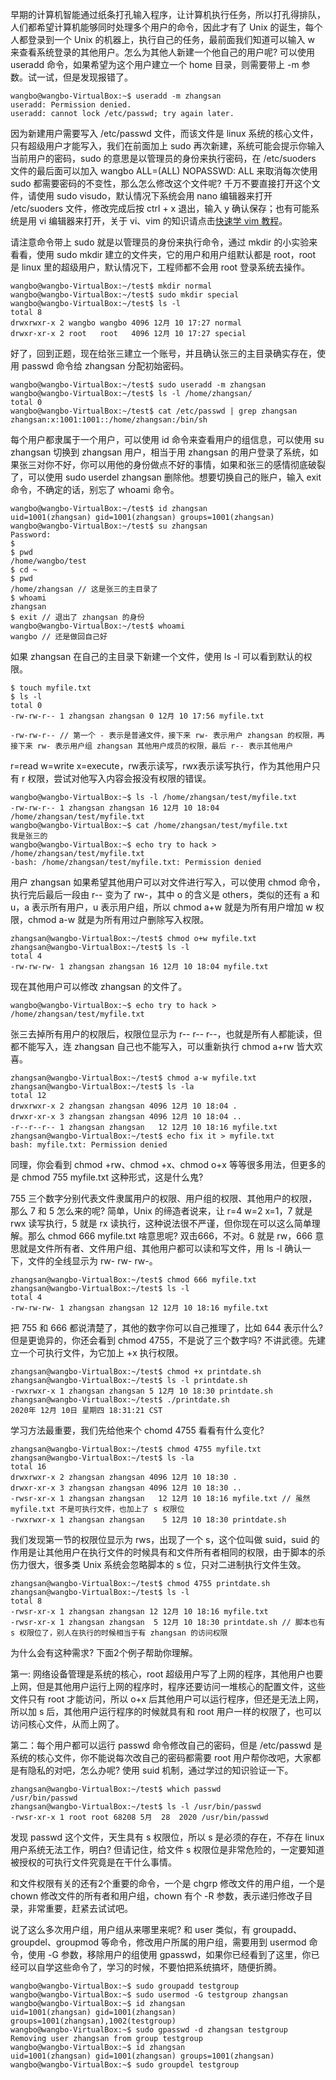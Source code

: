 早期的计算机智能通过纸条打孔输入程序，让计算机执行任务，所以打孔得排队，人们都希望计算机能够同时处理多个用户的命令，因此才有了 Unix 的诞生，每个人都登录到一个 Unix 的机器上，执行自己的任务，最前面我们知道可以输入 w 来查看系统登录的其他用户。怎么为其他人新建一个他自己的用户呢? 可以使用 useradd 命令，如果希望为这个用户建立一个 home 目录，则需要带上 -m 参数。试一试，但是发现报错了。

```
wangbo@wangbo-VirtualBox:~$ useradd -m zhangsan
useradd: Permission denied.
useradd: cannot lock /etc/passwd; try again later.
```

因为新建用户需要写入 /etc/passwd 文件，而该文件是 linux 系统的核心文件，只有超级用户才能写入，我们在前面加上 sudo 再次新建，系统可能会提示你输入当前用户的密码，sudo 的意思是以管理员的身份来执行密码，在 /etc/suoders 文件的最后面可以加入 wangbo ALL=(ALL) NOPASSWD: ALL 来取消每次使用 sudo 都需要密码的不变性，那么怎么修改这个文件呢? 千万不要直接打开这个文件，请使用  sudo visudo，默认情况下系统会用 nano 编辑器来打开 /etc/suoders 文件，修改完成后按 ctrl + x 退出，输入 y 确认保存；也有可能系统是用 vi 编辑器来打开，关于 vi、vim 的知识请点击[快速学 vim 教程](http://www.develop-developer.com/topics/tbSWMYeRubuDotbvn)。

请注意命令带上 sudo 就是以管理员的身份来执行命令，通过 mkdir 的小实验来看看，使用 sudo mkdir 建立的文件夹，它的用户和用户组默认都是 root，root 是 linux 里的超级用户，默认情况下，工程师都不会用 root 登录系统去操作。

```
wangbo@wangbo-VirtualBox:~/test$ mkdir normal
wangbo@wangbo-VirtualBox:~/test$ sudo mkdir special
wangbo@wangbo-VirtualBox:~/test$ ls -l
total 8
drwxrwxr-x 2 wangbo wangbo 4096 12月 10 17:27 normal
drwxr-xr-x 2 root   root   4096 12月 10 17:27 special
```

好了，回到正题，现在给张三建立一个账号，并且确认张三的主目录确实存在，使用 passwd 命令给 zhangsan 分配初始密码。

```
wangbo@wangbo-VirtualBox:~/test$ sudo useradd -m zhangsan
wangbo@wangbo-VirtualBox:~/test$ ls -l /home/zhangsan/
total 0
wangbo@wangbo-VirtualBox:~/test$ cat /etc/passwd | grep zhangsan
zhangsan:x:1001:1001::/home/zhangsan:/bin/sh
```

每个用户都隶属于一个用户，可以使用 id 命令来查看用户的组信息，可以使用 su zhangsan 切换到 zhangsan 用户，相当于用 zhangsan 的用户登录了系统，如果张三对你不好，你可以用他的身份做点不好的事情，如果和张三的感情彻底破裂了，可以使用 sudo userdel zhangsan 删除他。想要切换自己的账户，输入 exit 命令，不确定的话，别忘了 whoami 命令。

```
wangbo@wangbo-VirtualBox:~/test$ id zhangsan
uid=1001(zhangsan) gid=1001(zhangsan) groups=1001(zhangsan) 
wangbo@wangbo-VirtualBox:~/test$ su zhangsan
Password:
$
$ pwd
/home/wangbo/test
$ cd ~
$ pwd
/home/zhangsan // 这是张三的主目录了
$ whoami
zhangsan
$ exit // 退出了 zhangsan 的身份
wangbo@wangbo-VirtualBox:~/test$ whoami
wangbo // 还是做回自己好
```

如果 zhangsan 在自己的主目录下新建一个文件，使用 ls -l 可以看到默认的权限。

```
$ touch myfile.txt
$ ls -l
total 0
-rw-rw-r-- 1 zhangsan zhangsan 0 12月 10 17:56 myfile.txt
```

```
-rw-rw-r-- // 第一个 - 表示是普通文件，接下来 rw- 表示用户 zhangsan 的权限，再接下来 rw- 表示用户组 zhangsan 其他用户成员的权限，最后 r-- 表示其他用户
```

r=read w=write x=execute，rw表示读写，rwx表示读写执行，作为其他用户只有 r 权限，尝试对他写入内容会报没有权限的错误。

```
wangbo@wangbo-VirtualBox:~$ ls -l /home/zhangsan/test/myfile.txt
-rw-rw-r-- 1 zhangsan zhangsan 16 12月 10 18:04 /home/zhangsan/test/myfile.txt
wangbo@wangbo-VirtualBox:~$ cat /home/zhangsan/test/myfile.txt
我是张三的
wangbo@wangbo-VirtualBox:~$ echo try to hack > /home/zhangsan/test/myfile.txt
-bash: /home/zhangsan/test/myfile.txt: Permission denied
```

用户 zhangsan 如果希望其他用户可以对文件进行写入，可以使用 chmod 命令，执行完后最后一段由 r-- 变为了 rw-，其中 o 的含义是 others，类似的还有 a 和 u，a 表示所有用户，u 表示用户组，所以 chmod a+w 就是为所有用户增加 w 权限，chmod a-w 就是为所有用过户删除写入权限。

```
zhangsan@wangbo-VirtualBox:~/test$ chmod o+w myfile.txt
zhangsan@wangbo-VirtualBox:~/test$ ls -l
total 4
-rw-rw-rw- 1 zhangsan zhangsan 16 12月 10 18:04 myfile.txt
```

现在其他用户可以修改 zhangsan 的文件了。

```
wangbo@wangbo-VirtualBox:~$ echo try to hack > /home/zhangsan/test/myfile.txt
```

张三去掉所有用户的权限后，权限位显示为 r-- r-- r--，也就是所有人都能读，但都不能写入，连 zhangsan 自己也不能写入，可以重新执行 chmod a+rw 皆大欢喜。

```
zhangsan@wangbo-VirtualBox:~/test$ chmod a-w myfile.txt
zhangsan@wangbo-VirtualBox:~/test$ ls -la
total 12
drwxrwxr-x 2 zhangsan zhangsan 4096 12月 10 18:04 .
drwxr-xr-x 3 zhangsan zhangsan 4096 12月 10 18:04 ..
-r--r--r-- 1 zhangsan zhangsan   12 12月 10 18:16 myfile.txt
zhangsan@wangbo-VirtualBox:~/test$ echo fix it > myfile.txt
bash: myfile.txt: Permission denied
```

同理，你会看到 chmod +rw、chmod +x、chmod o+x 等等很多用法，但更多的是 chmod 755 myfile.txt 这种形式，这是什么鬼? 

755 三个数字分别代表文件隶属用户的权限、用户组的权限、其他用户的权限，那么 7 和 5 怎么来的呢? 简单，Unix 的缔造者说来，让 r=4 w=2 x=1，7 就是 rwx 读写执行，5 就是 rx 读执行，这种说法很不严谨，但你现在可以这么简单理解。那么 chmod 666 myfile.txt 啥意思呢? 双击666，不对。6 就是 rw，666 意思就是文件所有者、文件用户组、其他用户都可以读和写文件，用 ls -l 确认一下，文件的全线显示为 rw- rw- rw-。

```
zhangsan@wangbo-VirtualBox:~/test$ chmod 666 myfile.txt
zhangsan@wangbo-VirtualBox:~/test$ ls -l
total 4
-rw-rw-rw- 1 zhangsan zhangsan 12 12月 10 18:16 myfile.txt
```

把 755 和 666 都说清楚了，其他的数字你可以自己推理了，比如 644 表示什么? 但是更诡异的，你还会看到 chmod 4755，不是说了三个数字吗? 不讲武德。先建立一个可执行文件，为它加上 +x 执行权限。

```
zhangsan@wangbo-VirtualBox:~/test$ chmod +x printdate.sh
zhangsan@wangbo-VirtualBox:~/test$ ls -l printdate.sh
-rwxrwxr-x 1 zhangsan zhangsan 5 12月 10 18:30 printdate.sh
zhangsan@wangbo-VirtualBox:~/test$ ./printdate.sh
2020年 12月 10日 星期四 18:31:21 CST
```

学习方法最重要，我们先给他来个 chomd 4755 看看有什么变化? 

```
zhangsan@wangbo-VirtualBox:~/test$ chmod 4755 myfile.txt
zhangsan@wangbo-VirtualBox:~/test$ ls -la
total 16
drwxrwxr-x 2 zhangsan zhangsan 4096 12月 10 18:30 .
drwxr-xr-x 3 zhangsan zhangsan 4096 12月 10 18:30 ..
-rwsr-xr-x 1 zhangsan zhangsan   12 12月 10 18:16 myfile.txt // 虽然 myfile.txt 不是可执行文件，也加上了 s 权限位
-rwxrwxr-x 1 zhangsan zhangsan    5 12月 10 18:30 printdate.sh
```

我们发现第一节的权限位显示为 rws，出现了一个 s，这个位叫做 suid，suid 的作用是让其他用户在执行文件的时候具有和文件所有者相同的权限，由于脚本的杀伤力很大，很多类 Unix 系统会忽略脚本的 s 位，只对二进制执行文件生效。

```
zhangsan@wangbo-VirtualBox:~/test$ chmod 4755 printdate.sh
zhangsan@wangbo-VirtualBox:~/test$ ls -l
total 8
-rwsr-xr-x 1 zhangsan zhangsan 12 12月 10 18:16 myfile.txt
-rwsr-xr-x 1 zhangsan zhangsan  5 12月 10 18:30 printdate.sh // 脚本也有 s 权限位了，别人在执行的时候相当于有 zhangsan 的访问权限
```

为什么会有这种需求? 下面2个例子帮助你理解。

第一: 网络设备管理是系统的核心，root 超级用户写了上网的程序，其他用户也要上网，但是其他用户运行上网的程序时，程序还要访问一堆核心的配置文件，这些文件只有 root 才能访问，所以 o+x 后其他用户可以运行程序，但还是无法上网，所以加 s 后，其他用户运行程序的时候就具有和 root 用户一样的权限了，也可以访问核心文件，从而上网了。

第二：每个用户都可以运行 passwd 命令修改自己的密码，但是 /etc/passwd 是系统的核心文件，你不能说每次改自己的密码都需要 root 用户帮你改吧，大家都是有隐私的对吧，怎么办呢? 使用 suid 机制，通过学过的知识验证一下。

```
zhangsan@wangbo-VirtualBox:~/test$ which passwd
/usr/bin/passwd
zhangsan@wangbo-VirtualBox:~/test$ ls -l /usr/bin/passwd
-rwsr-xr-x 1 root root 68208 5月  28  2020 /usr/bin/passwd
```

发现 passwd 这个文件，天生具有 s 权限位，所以 s 是必须的存在，不存在 linux 用户系统无法工作，明白? 但请记住，给文件 s 权限位是非常危险的，一定要知道被授权的可执行文件究竟是在干什么事情。

和文件权限有关的还有2个重要的命令，一个是 chgrp 修改文件的用户组，一个是 chown 修改文件的所有者和用户组，chown 有个 -R 参数，表示递归修改子目录，非常重要，赶紧去试试吧。

说了这么多次用户组，用户组从来哪里来呢? 和 user 类似，有 groupadd、groupdel、groupmod 等命令，修改用户所属的用户组，需要用到 usermod 命令，使用 -G 参数，移除用户的组使用 gpasswd，如果你已经看到了这里，你已经可以自学这些命令了，学习的时候，不要怕把系统搞坏，随便折腾。

```
wangbo@wangbo-VirtualBox:~$ sudo groupadd testgroup
wangbo@wangbo-VirtualBox:~$ sudo usermod -G testgroup zhangsan
wangbo@wangbo-VirtualBox:~$ id zhangsan
uid=1001(zhangsan) gid=1001(zhangsan) groups=1001(zhangsan),1002(testgroup)
wangbo@wangbo-VirtualBox:~$ sudo gpasswd -d zhangsan testgroup
Removing user zhangsan from group testgroup
wangbo@wangbo-VirtualBox:~$ id zhangsan
uid=1001(zhangsan) gid=1001(zhangsan) groups=1001(zhangsan)
wangbo@wangbo-VirtualBox:~$ sudo groupdel testgroup
```
